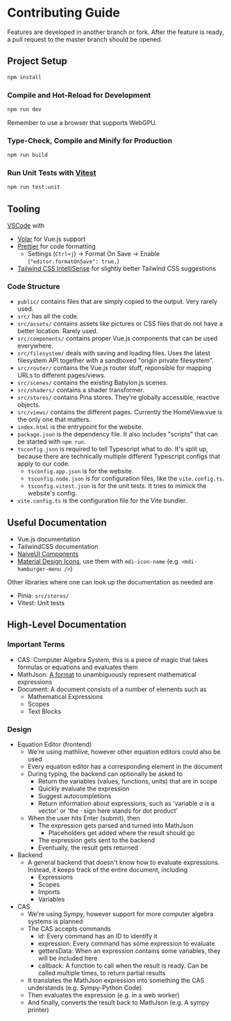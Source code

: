 # Contributing Guide

Features are developed in another branch or fork. After the feature is ready, a pull request to the master branch should be opened.

## Project Setup

```sh
npm install
```

### Compile and Hot-Reload for Development

```sh
npm run dev
```

Remember to use a browser that supports WebGPU.

### Type-Check, Compile and Minify for Production

```sh
npm run build
```

### Run Unit Tests with [Vitest](https://vitest.dev/)

```sh
npm run test:unit
```


## Tooling

[VSCode](https://code.visualstudio.com/) with

- [Volar](https://marketplace.visualstudio.com/items?itemName=Vue.volar) for Vue.js support
- [Prettier](https://marketplace.visualstudio.com/items?itemName=esbenp.prettier-vscode) for code formatting
  - Settings (`Ctrl+j`) &rarr; Format On Save &rarr; Enable (`"editor.formatOnSave": true,`)
- [Tailwind CSS IntelliSense](https://marketplace.visualstudio.com/items?itemName=bradlc.vscode-tailwindcss) for slightly better Tailwind CSS suggestions


### Code Structure

- `public/` contains files that are simply copied to the output. Very rarely used.
- `src/` has all the code.
- `src/assets/` contains assets like pictures or CSS files that do not have a better location. Rarely used.
- `src/components/` contains proper Vue.js components that can be used everywhere.
- `src/filesystem/` deals with saving and loading files. Uses the latest filesystem API together with a sandboxed "origin private filesystem".
- `src/router/` contains the Vue.js router stuff, reponsible for mapping URLs to different pages/views.
- `src/scenes/` contains the existing Babylon.js scenes. 
- `src/shaders/` contains a shader transformer.
- `src/stores/` contains Pina stores. They're globally accessible, reactive objects.
- `src/views/` contains the different pages. Currently the HomeView.vue is the only one that matters.
- `index.html` is the entrypoint for the website.
- `package.json` is the dependency file. It also includes "scripts" that can be started with `npm run`.
- `tsconfig.json` is required to tell Typescript what to do. It's split up, because there are technically multiple different Typescript configs that apply to our code.
  - `tsconfig.app.json` is for the website.
  - `tsconfig.node.json` is for configuration files, like the `vite.config.ts`.
  - `tsconfig.vitest.json` is for the unit tests. It tries to mimick the website's config.
- `vite.config.ts` is the configuration file for the Vite bundler.


## Useful Documentation

- Vue.js documentation
- TailwindCSS documentation
- [NaiveUI Components](https://www.naiveui.com/en-US/os-theme/components/button)
- [Material Design Icons](https://icon-sets.iconify.design/mdi/), use them with `mdi-icon-name` (e.g. `<mdi-hamburger-menu />`)

Other libraries where one can look up the documentation as needed are
- Pinia: `src/stores/`
- Vitest: Unit tests



## High-Level Documentation

### Important Terms

- CAS: Computer Algebra System, this is a piece of magic that takes formulas or equations and evaluates them
- MathJson: [A format](https://cortexjs.io/math-json/) to unambiguously represent mathematical expressions
- Document: A document consists of a number of elements such as
  - Mathematical Expressions
  - Scopes
  - Text Blocks



### Design

- Equation Editor (frontend)
  - We're using mathlive, however other equation editors could also be used
  - Every equation editor has a corresponding element in the document
  - During typing, the backend can optionally be asked to
    - Return the variables (values, functions, units) that are in scope
    - Quickly evaluate the expression
    - Suggest autocompletions
    - Return information about expressions, such as 'variable $a$ is a vector' or 'the $\cdot$ sign here stands for dot product'
  - When the user hits Enter (submit), then
    - The expression gets parsed and turned into MathJson
      - Placeholders get added where the result should go
    - The expression gets sent to the backend
    - Eventually, the result gets returned
- Backend
  - A general backend that doesn't know how to evaluate expressions. Instead, it keeps track of the entire document, including
    - Expressions
    - Scopes
    - Imports
    - Variables
- CAS
  - We're using Sympy, however support for more computer algebra systems is planned
  - The CAS accepts commands
    - id: Every command has an ID to identify it
    - expression: Every command has some expression to evaluate
    - gettersData: When an expression contains some variables, they will be included here
    - callback: A function to call when the result is ready. Can be called multiple times, to return partial results
  - It translates the MathJson expression into something the CAS understands (e.g. Sympy-Python Code)
  - Then evaluates the expression (e.g. in a web worker)
  - And finally, converts the result back to MathJson (e.g. A sympy printer)

